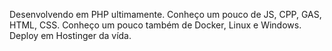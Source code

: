 Desenvolvendo em PHP ultimamente. Conheço um pouco de JS, CPP, GAS, HTML, CSS. Conheço um pouco também de Docker, Linux e Windows. Deploy em Hostinger da vída.
